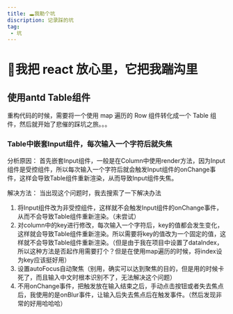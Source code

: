```yaml
---
title: 🕳我勒个坑
discription: 记录踩的坑
tag:
 - 坑
---
```


# 🤡我把 react 放心里，它把我踹沟里

## 使用antd Table组件

重构代码的时候，需要将一个使用 map 遍历的 Row 组件转化成一个 Table 组件，然后就开始了悲催的踩坑之旅。。。
    
### Table中嵌套Input组件，每次输入一个字符后就失焦

   分析原因： 首先嵌套Input组件，一般是在Column中使用render方法，因为Input组件是受控组件，所以每次输入一个字符后就会触发Input组件的onChange事件，这样会导致Table组件重新渲染，从而导致Input组件失焦。

   解决方法： 当出现这个问题时，我去搜索了一下解决办法
   1. 将Input组件改为非受控组件，这样就不会触发Input组件的onChange事件，从而不会导致Table组件重新渲染。（未尝试）
   2. 对column中的key进行修改，每次输入一个字符后，key的值都会发生变化，这样就会导致Table组件重新渲染。所以需要将key的值改为一个固定的值，这样就不会导致Table组件重新渲染。（但是由于我在项目中设置了dataIndex，所以这种方法是否起作用需要打个？但是在使用map遍历的时候，将index设为key应该挺好用）
   3. 设置autoFocus自动聚焦（别用，确实可以达到聚焦的目的，但是用的时候卡死了，而且输入中文时根本识别不了，无法解决这个问题）
   4. 不用onChange事件，把触发放在输入结束之后，手动点击按钮或者失去焦点后，我使用的是onBlur事件，让输入后失去焦点后在触发事件。（然后发现非常的好用哈哈哈）




